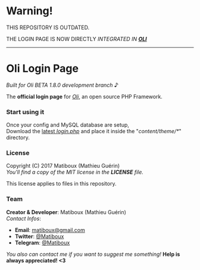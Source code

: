 # Warning!

THIS REPOSITORY IS OUTDATED.

THE LOGIN PAGE IS NOW DIRECTLY *INTEGRATED IN [**OLI**](https://github.com/OliFramework/Oli)*

---

# Oli Login Page

*Built for Oli BETA 1.8.0 development branch* ♪

The **official login page** for [*Oli*](https://github.com/OliFramework/Oli), an open source PHP Framework.

### Start using it

Once your config and MySQL database are setup,  
Download the [latest *login.php*](https://github.com/OliFramework/Oli-Login-Page/releases/latest) and place it inside the "*content/theme/\**" directory.

### License

Copyright (C) 2017 Matiboux (Mathieu Guérin)  
*You'll find a copy of the MIT license in the **LICENSE** file.*

This license applies to files in this repository.

### Team

**Creator & Developer**: Matiboux (Mathieu Guérin)  
*Contact Infos*:
 - **Email**: [matiboux@gmail.com](mailto:matiboux@gmail.com)
 - **Twitter**: [@Matiboux](http://twitter.com/Matiboux)
 - **Telegram**: [@Matiboux](http://telegram.me/Matiboux)

*You also can contact me if you want to suggest me something!* **Help is always appreciated! <3**
